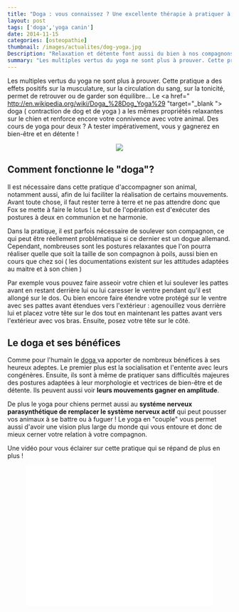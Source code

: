 ```yaml
---
title: "Doga : vous connaissez ? Une excellente thérapie à pratiquer à deux"
layout: post
tags: ['doga','yoga canin']
date: 2014-11-15
categories: [osteopathie]
thumbnail: /images/actualites/dog-yoga.jpg
Description: "Relaxation et détente font aussi du bien à nos compagnons : allons pratiquer avec eux le doga  pour renforcer les liens chien/ maitre.?"
summary: "Les multiples vertus du yoga ne sont plus à prouver. Cette pratique a des effets positifs sur la musculature, sur la circulation du sang, sur la tonicité, permet de retrouver ou de garder son équilibre... Le doga( contraction de dog et de yoga ) a les mêmes propriétés relaxantes sur le chien et renforce encore votre connivence avec votre animal. ? "
---
```


Les multiples vertus du yoga ne sont plus à prouver. Cette pratique a des effets positifs sur la musculature, sur la circulation du sang, sur la tonicité, permet de retrouver ou de garder son équilibre... Le <a href=" http://en.wikipedia.org/wiki/Doga_%28Dog_Yoga%29 "target="_blank "> doga </A> ( contraction de dog et de yoga ) a les mêmes propriétés relaxantes sur le chien et renforce encore votre connivence avec votre animal. Des cours de yoga pour deux ? A tester impérativement, vous y gagnerez en bien-être et en détente !

<p align="center"><img src= "/images/actualites/dog-yoga.jpg"></p>

## Comment fonctionne le "doga"? ##
Il est nécessaire dans cette pratique d'accompagner son animal, notamment aussi, afin de lui faciliter la réalisation de certains mouvements.
Avant toute chose, il faut rester terre à terre et ne pas attendre donc que Fox se mette à faire le lotus ! Le but de l'opération est d'exécuter des postures à deux en communion et ne harmonie.

Dans la pratique, il est parfois nécessaire de soulever son compagnon, ce qui peut être réellement problématique si ce dernier est un dogue allemand. Cependant, nombreuses sont les postures relaxantes que l'on pourra réaliser quelle que soit la taille de son compagnon à poils, aussi bien en cours que chez soi ( les documentations existent sur les attitudes adaptées au maitre et à son chien )

Par exemple vous pouvez faire asseoir votre chien et lui soulever les pattes avant en restant derrière lui ou lui caresser le ventre pendant qu'il est allongé sur le dos. Ou bien encore  faire étendre votre protégé sur le ventre avec ses pattes avant étendues vers l'extérieur : agenouillez vous derrière lui  et placez votre tête sur le dos tout en maintenant les pattes avant vers l'extérieur avec vos bras. Ensuite, posez votre tête sur le côté.

## Le doga et ses bénéfices ##
Comme pour l'humain le <a href=" http://selection.readersdigest.ca/animaux/soins/yoga-pour-chiens/" target="_blank"> doga </a> va apporter de nombreux bénéfices à ses heureux adeptes. Le premier plus est la socialisation et l'entente avec leurs congénères.
Ensuite, ils  sont à même de pratiquer sans difficultés majeures des postures adaptées à leur morphologie et vectrices de bien-être et de détente. Ils peuvent aussi voir <b>leurs mouvements gagner en amplitude</b>.

 De plus le yoga pour chiens permet aussi au <b>systéme nerveux parasynthétique de remplacer le système nerveux actif</b> qui peut pousser vos animaux à se battre ou à fuguer ! Le yoga en "couple" vous permet aussi d'avoir une vision plus large du monde qui vous entoure et donc de mieux cerner votre relation à votre compagnon.


Une vidéo pour vous éclairer sur cette pratique qui se répand de plus en plus !

<p align="center"><iframe width="420" height="315" src="//www.youtube.com/embed/gvU4pQcmRYU" frameborder="0" allowfullscreen></iframe></p>